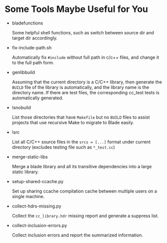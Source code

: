 # Some Tools Maybe Useful for You

- bladefunctions

  Some helpful shell functions, such as switch between source dir and target dir accordingly.

- fix-include-path.sh

  Automatically fix `#include` without full path in c/c++ files, and change it to the full path form.

- genlibbuild

  Assuming that the current directory is a C/C++ library, then generate the `BUILD` file of the
  library is automatically, and the library name is the directory name.
  If there are test files, the corresponding cc_test tests is automatically generated.

- lsnobuild

  List those directories that have `Makefile` but no `BUILD` files to assist projects that use
  recursive Make to migrate to Blade easily.

- lsrc

  List all C/C++ source files in the `srcs = [...]` format under current directory (excludes testing file such as `*_test.cc`)

- merge-static-libs

  Merge a blade library and all its transitive dependencies into a large static library.

- setup-shared-ccache.py

  Set up sharing ccache compilation cache between multiple users on a single machine.

- collect-hdrs-missing.py

  Collect the `cc_library.hdr` missing report and generate a suppress list.

- collect-inclusion-errors.py

  Collect inclusion errors and report the summarized information.

